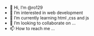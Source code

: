 - 👋 Hi, I’m @ro129
- 👀 I’m interested in web development
- 🌱 I’m currently learning html ,css and js
- 💞️ I’m looking to collaborate on ...
- 📫 How to reach me ...

<!---
ro129/ro129 is a ✨ special ✨ repository because its `README.md` (this file) appears on your GitHub profile.
You can click the Preview link to take a look at your changes.
--->
